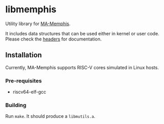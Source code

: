 # libmemphis

Utility library for [MA-Memphis](https://github.com/gaph-pucrs/MA-Memphis).

It includes data structures that can be used either in kernel or user code.
Please check the [headers](src/include) for documentation.

## Installation

Currently, MA-Memphis supports RISC-V cores simulated in Linux hosts.

### Pre-requisites

* riscv64-elf-gcc

### Building

Run `make`.
It should produce a `libmutils.a`.
